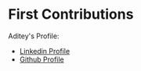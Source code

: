 # First Contributions

Aditey's Profile:
- [Linkedin Profile](https://www.linkedin.com/in/aditey-mehra/)
- [Github Profile](https://github.com/incognito-unlimited)
